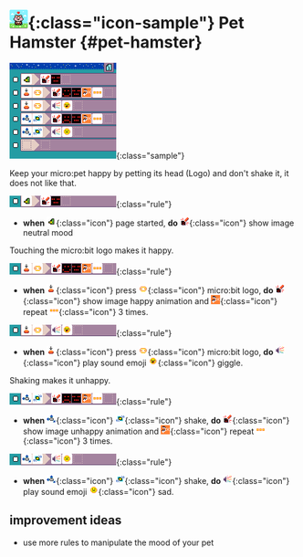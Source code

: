 # ![Pet hamster icon](../images/generated/icon_sample_pet_hamster.png){:class="icon-sample"} Pet Hamster {#pet-hamster}

![Pet Hamster MicroCode program](../images/generated/sample_pet_hamster.png){:class="sample"}

Keep your micro:pet happy by petting
its head (Logo) and don't shake it, it does not like that.

![when page started, paint screen neutral](../images/generated/sample_pet_hamster_page_1_rule_1.png){:class="rule"}

-   **when** ![page start](../images/generated/icon_S1.png){:class="icon"} page started, **do** ![screen](../images/generated/icon_A5.png){:class="icon"} show image neutral mood

Touching the micro:bit logo makes it happy.

![when touch logo, print happy on screen](../images/generated/sample_pet_hamster_page_1_rule_2.png){:class="rule"}

-   **when** ![press](../images/generated/icon_S2.png){:class="icon"} press ![logo](../images/generated/icon_F7.png){:class="icon"} micro:bit logo, **do** ![screen](../images/generated/icon_A5.png){:class="icon"} show image happy animation and ![repeat](../images/generated/icon_M23.png){:class="icon"} repeat ![value 3](../images/generated/icon_M8.png){:class="icon"} 3 times.

![when touch logo, play giggle sound](../images/generated/sample_pet_hamster_page_1_rule_3.png){:class="rule"}

-   **when** ![press](../images/generated/icon_S2.png){:class="icon"} press ![logo](../images/generated/icon_F7.png){:class="icon"} micro:bit logo, **do** ![speaker](../images/generated/icon_A2.png){:class="icon"} play sound emoji ![emoji giggle](../images/generated/icon_M19giggle.png){:class="icon"} giggle.

Shaking makes it unhappy.

![when touch logo, print frowney on screen](../images/generated/sample_pet_hamster_page_1_rule_4.png){:class="rule"}

-   **when** ![accelerometer](../images/generated/icon_S3.png){:class="icon"} ![shake](../images/generated/icon_F17_shake.png){:class="icon"} shake, **do** ![screen](../images/generated/icon_A5.png){:class="icon"} show image unhappy animation and ![repeat](../images/generated/icon_M23.png){:class="icon"} repeat ![value 3](../images/generated/icon_M8.png){:class="icon"} 3 times.

![when touch logo, play sad sound](../images/generated/sample_pet_hamster_page_1_rule_5.png){:class="rule"}

-   **when** ![accelerometer](../images/generated/icon_S3.png){:class="icon"} ![shake](../images/generated/icon_F17_shake.png){:class="icon"} shake, **do** ![speaker](../images/generated/icon_A2.png){:class="icon"} play sound emoji ![emoji sad](../images/generated/icon_M19sad.png){:class="icon"} sad.

## improvement ideas

-   use more rules to manipulate the mood of your pet
